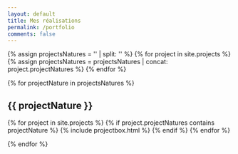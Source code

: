 ```yaml
---
layout: default
title: Mes réalisations
permalink: /portfolio
comments: false
---
```


{% assign projectsNatures = '' | split: '' %}
{% for project in site.projects %}
{% assign projectsNatures = projectsNatures | concat: project.projectNatures   %}
{% endfor %}

{% for projectNature in projectsNatures %}

<section class="recent-posts">
    <div class="section-title">
        <h2 id="{{ projectNature | replace: " ","-" }}"><span>{{  projectNature }}</span></h2>
    </div>
    <div class="row listrecent">
 {% for project in site.projects %}
 {% if project.projectNatures contains projectNature   %}
 {% include projectbox.html %}
 {% endif %}
 {% endfor %} 
    </div>
</section>

{% endfor %}



